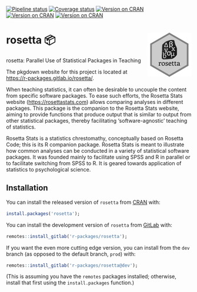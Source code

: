 
<!-- badges: start -->

[![Pipeline
status](https://gitlab.com/r-packages/rosetta/badges/prod/pipeline.svg)](https://gitlab.com/r-packages/rosetta/-/commits/prod)
[![Coverage
status](https://codecov.io/gl/r-packages/rosetta/branch/prod/graph/badge.svg)](https://app.codecov.io/gl/r-packages/rosetta?branch=prod)
[![Version on
CRAN](https://www.r-pkg.org/badges/version/rosetta?color=brightgreen)](https://cran.r-project.org/package=rosetta)
[![Version on
CRAN](https://cranlogs.r-pkg.org/badges/last-month/rosetta?color=brightgreen)](https://cran.r-project.org/package=rosetta)
[![Version on
CRAN](https://cranlogs.r-pkg.org/badges/grand-total/rosetta?color=brightgreen)](https://cran.r-project.org/package=rosetta)
<!-- badges: end -->

# <img src='man/figures/logo.png' align="right" height="120" /> rosetta 📦

rosetta: Parallel Use of Statistical Packages in Teaching

The pkgdown website for this project is located at
<https://r-packages.gitlab.io/rosetta/>.

<!--------------------------------------------->
<!-- Start of a custom bit for every package -->
<!--------------------------------------------->

When teaching statistics, it can often be desirable to uncouple the
content from specific software packages. To ease such efforts, the
Rosetta Stats website (<https://rosettastats.com>) allows comparing
analyses in different packages. This package is the companion to the
Rosetta Stats website, aiming to provide functions that produce output
that is similar to output from other statistical packages, thereby
facilitating ‘software-agnostic’ teaching of statistics.

Rosetta Stats is a statistics chrestomathy, conceptually based on
Rosetta Code; this is its R companion package. Rosetta Stats is meant to
illustrate how common analyses can be conducted in a variety of
statistical software packages. It was founded mainly to facilitate using
SPSS and R in parallel or to facilitate switching from SPSS to R. It is
geared towards application of statistics to psychological science.

<!--------------------------------------------->
<!--  End of a custom bit for every package  -->
<!--------------------------------------------->

## Installation

You can install the released version of `rosetta` from
[CRAN](https://CRAN.R-project.org) with:

``` r
install.packages('rosetta');
```

You can install the development version of `rosetta` from
[GitLab](https://about.gitlab.com) with:

``` r
remotes::install_gitlab('r-packages/rosetta');
```

If you want the even more cutting edge version, you can install from the
`dev` branch (as opposed to the default branch, `prod`) with:

``` r
remotes::install_gitlab('r-packages/rosetta@dev');
```

(This is assuming you have the `remotes` packages installed; otherwise,
install that first using the `install.packages` function.)
